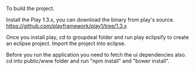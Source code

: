 To build the project.

Install the Play 1.3.x, you can download the binary from play's source. https://github.com/playframework/play1/tree/1.3.x

Once you install play, cd to groupdeal folder and run play eclipsify to create an eclipse project.
Import the project into eclipse.

Before you run the application you need to fetch the ui dependencies also.
cd into public/www folder and run "npm install" and "bower install".

